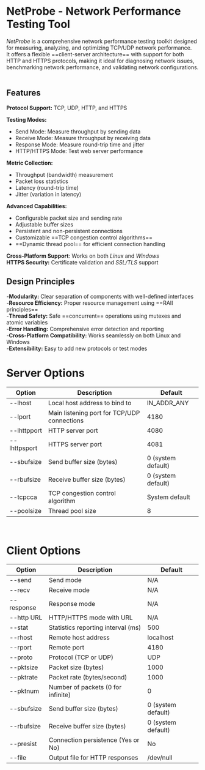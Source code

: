 # NetProbe - Network Performance Testing Tool
*NetProbe* is a comprehensive network performance testing toolkit designed for measuring, analyzing, and optimizing TCP/UDP network performance. <br>It offers a flexible ==client-server architecture== with support for both HTTP and HTTPS protocols, making it ideal for diagnosing network issues, benchmarking network performance, and validating network configurations.<br><br>

## Features
**Protocol Support:** TCP, UDP, HTTP, and HTTPS<br>

**Testing Modes:** <br>
- Send Mode: Measure throughput by sending data<br>
- Receive Mode: Measure throughput by receiving data<br>
- Response Mode: Measure round-trip time and jitter<br>
- HTTP/HTTPS Mode: Test web server performance<br>

**Metric Collection:** <br>
- Throughput (bandwidth) measurement<br>
- Packet loss statistics<br>
- Latency (round-trip time)<br>
- Jitter (variation in latency)<br>

**Advanced Capabilities:**<br>
- Configurable packet size and sending rate<br>
- Adjustable buffer sizes<br>
- Persistent and non-persistent connections<br>
- Customizable ==TCP congestion control algorithms==<br>
- ==Dynamic thread pool== for efficient connection handling<br>

**Cross-Platform Support**: Works on both *Linux* and *Windows*<br>
**HTTPS Security:** Certificate validation and *SSL/TLS* support<br>

## Design Principles
-**Modularity:** Clear separation of components with well-defined interfaces<br>
-**Resource Efficiency:** Proper resource management using ==RAII principles==<br>
-**Thread Safety:** Safe ==concurrent== operations using mutexes and atomic variables<br>
-**Error Handling:** Comprehensive error detection and reporting<br>
-**Cross-Platform Compatibility:** Works seamlessly on both Linux and Windows<br>
-**Extensibility:** Easy to add new protocols or test modes<br>


# Server Options<br>

| Option | Description | Default |
|--------|-------------|---------|
| --lhost | Local host address to bind to | IN_ADDR_ANY |
| --lport | Main listening port for TCP/UDP connections | 4180 |
| --lhttpport | HTTP server port | 4080 |
| --lhttpsport | HTTPS server port | 4081 |
| --sbufsize | Send buffer size (bytes) | 0 (system default) |
| --rbufsize | Receive buffer size (bytes) | 0 (system default) |
| --tcpcca | TCP congestion control algorithm | System default |
| --poolsize | Thread pool size | 8 |

<br>

# Client Options<br>
| Option | Description | Default |
|--------|-------------|---------|
| --send | Send mode | N/A |
| --recv | Receive mode | N/A |
| --response | Response mode | N/A |
| --http URL | HTTP/HTTPS mode with URL | N/A |
| --stat | Statistics reporting interval (ms) | 500 |
| --rhost | Remote host address | localhost |
| --rport | Remote port | 4180 |
| --proto | Protocol (TCP or UDP) | UDP |
| --pktsize | Packet size (bytes) | 1000 |
| --pktrate | Packet rate (bytes/second) | 1000 |
| --pktnum | Number of packets (0 for infinite) | 0 |
| --sbufsize | Send buffer size (bytes) | 0 (system default) |
| --rbufsize | Receive buffer size (bytes) | 0 (system default) |
| --presist | Connection persistence (Yes or No) | No |
| --file | Output file for HTTP responses | /dev/null |